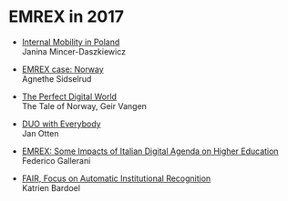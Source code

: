EMREX in 2017
=============

- [Internal Mobility in Poland](2017-11-30-EMREX_Unleashed-PL-1.pdf)  
Janina Mincer-Daszkiewicz

- [EMREX case: Norway](Agnethe-EMREX_Norway-Bologna-27nov.pdf)  
Agnethe Sidselrud

- [The Perfect Digital World](Digitalizaition-a-tale-from-Norway.pdf)  
The Tale of Norway, Geir Vangen

- [DUO with Everybody](DUO-with-everybody_Presentatie-Bologna.pdf)  
Jan Otten

- [EMREX: Some Impacts of Italian Digital Agenda on Higher Education](EMREX_20171130_Some-Impacts-of-Italian-Digital-Agenda-on-Higher-Education-Ecosystem_FedericoGallerani.pdf)  
Federico Gallerani

- [FAIR, Focus on Automatic Institutional Recognition](EMREX-meeting-FAIR.pdf)  
Katrien Bardoel